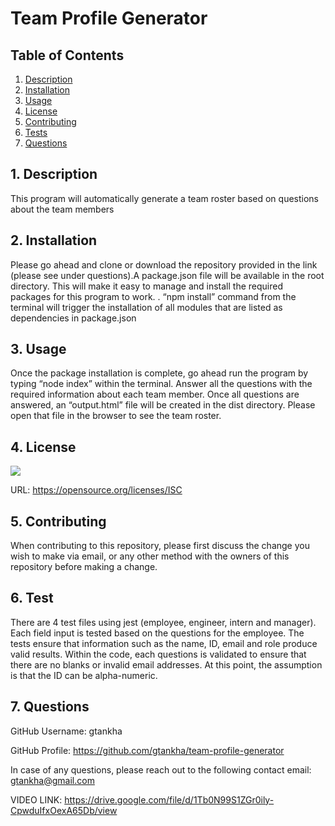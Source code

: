 
  # Team Profile Generator


  ## Table of Contents

  1. [Description](#description)
  2. [Installation](#installation)
  3. [Usage](#usage)
  4. [License](#license)
  5. [Contributing](#contributing)
  6. [Tests](#tests)
  7. [Questions](#questions)


  <a name="description"></a>
  ## 1. Description

  This program will automatically generate a team roster based on questions about the team members
 
  <a name="installation"></a> 
  ## 2. Installation

  Please go ahead and clone or download the repository provided in the link (please see under questions).A package.json file will be available in the root directory. This will make it easy to manage and install the required packages for this program to work. . “npm install” command from the terminal will trigger the installation of all modules that are listed as dependencies in package.json

  <a name="usage"></a> 
  ## 3. Usage

  Once the package installation is complete, go ahead run the program by typing “node index” within the terminal. Answer all the questions with the required information about each team member. Once all questions are answered, an “output.html” file will be created in the dist directory. Please open that file in the browser to see the team roster.

  <a name="license"></a> 
  ## 4. License
 ![](https://img.shields.io/badge/License-ISC-blue.svg)

  URL: https://opensource.org/licenses/ISC

  <a name="contributing"></a>
  ## 5. Contributing
    
  When contributing to this repository, please first discuss the change you wish to make via email, or any other method with the owners of this repository before making a change.

  <a name="tests"></a> 
  ## 6. Test
      
  There are 4 test files using jest  (employee, engineer, intern and manager). Each field input is tested based on the questions for the employee. The tests ensure that information such as the name, ID, email and role produce valid results. Within the code, each questions is validated to ensure that there are no blanks or invalid email addresses. At this point, the assumption is that the ID can be alpha-numeric. 
      
  <a name="questions"></a> 
  ## 7. Questions
  
  GitHub Username: gtankha

  GitHub Profile: https://github.com/gtankha/team-profile-generator
  
  In case of any questions, please reach out to the following contact email: gtankha@gmail.com

  VIDEO LINK: https://drive.google.com/file/d/1Tb0N99S1ZGr0ily-CpwduIfxOexA65Db/view
  

